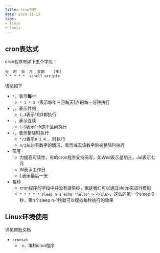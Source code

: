 ```yaml
---
title: cron程序
date: 2020-11-15
tags: 
- linux
- tools
---
```


## cron表达式

cron程序有如下五个字段：

```shell
分  时  日  月  星期    [年]
* * * * *  <shell script>
```

语法如下

- `*`，表示**每一**
    * `* 1 * 3 *`表示每年三月每天1点的每一分钟执行
- `,`，表示并列
    * `1,3`表示1和3都执行
- `-`，表示连续
    * `1-5`表示1-5这个区间执行
- `/`，表示整除时执行
    * `*/2`表示`0 2 4...`时执行
    * `n/2`左边有数字的情况，表示减去该数字后被整除时执行
- 简写
    * 为提高可读性，有的cron程序支持简写，如Wed表示星期三，Jul表示七月
    * W表示工作日
    * L表示最后一天
- 每秒
    * cron程序的字段中并没有提供秒，但是我们可以通过sleep来进行模拟
    * `* * * * * sleep n-1 echo "hello" > <FIlE>`，这么的第一个sleep 0秒，第n个sleep n-1秒就可以模拟每秒执行的效果


## Linux环境使用

详见帮助文档

- `crontab`
    * `-e`，编辑cron程序

